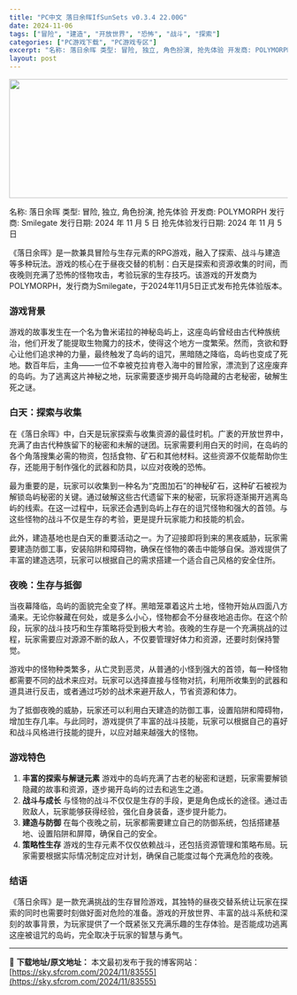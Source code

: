 ```yaml
---
title: "PC中文 落日余晖IfSunSets v0.3.4 22.00G"
date: 2024-11-06
tags: ["冒险", "建造", "开放世界", "恐怖", "战斗", "探索"]
categories: ["PC游戏下载", "PC游戏专区"]
excerpt: "名称: 落日余晖 类型: 冒险, 独立, 角色扮演, 抢先体验 开发商: POLYMORPH 发行商: Smilegate 发行日期: 2024 年 11 月 5 日 抢先体验发行日期: 2024 年 11 月 5 日 《落日余晖》是一款兼具冒险与生存元素的RPG游戏，融入了探索、战斗与建造等多种玩&hellip;"
layout: post
---
```


<img class="aligncenter size-full wp-image-83556" src="https://sky.sfcrom.com/wp-content/uploads/2024/11/2024110606383991.webp" alt="" width="660" height="215" />

名称: 落日余晖
类型: 冒险, 独立, 角色扮演, 抢先体验
开发商: POLYMORPH
发行商: Smilegate
发行日期: 2024 年 11 月 5 日
抢先体验发行日期: 2024 年 11 月 5 日

《落日余晖》是一款兼具冒险与生存元素的RPG游戏，融入了探索、战斗与建造等多种玩法。游戏的核心在于昼夜交替的机制：白天是探索和资源收集的时间，而夜晚则充满了恐怖的怪物攻击，考验玩家的生存技巧。该游戏的开发商为POLYMORPH，发行商为Smilegate，于2024年11月5日正式发布抢先体验版本。
<h3>游戏背景</h3>
游戏的故事发生在一个名为鲁米诺拉的神秘岛屿上，这座岛屿曾经由古代种族统治，他们开发了能提取生物魔力的技术，使得这个地方一度繁荣。然而，贪欲和野心让他们追求神的力量，最终触发了岛屿的诅咒，黑暗随之降临，岛屿也变成了死地。数百年后，主角——一位不幸被克拉肯卷入海中的冒险家，漂流到了这座废弃的岛屿。为了逃离这片神秘之地，玩家需要逐步揭开岛屿隐藏的古老秘密，破解生死之谜。
<h3>白天：探索与收集</h3>
在《落日余晖》中，白天是玩家探索与收集资源的最佳时机。广袤的开放世界中，充满了由古代种族留下的秘密和未解的谜团。玩家需要利用白天的时间，在岛屿的各个角落搜集必需的物资，包括食物、矿石和其他材料。这些资源不仅能帮助你生存，还能用于制作强化的武器和防具，以应对夜晚的恐怖。

最为重要的是，玩家可以收集到一种名为“克图加石”的神秘矿石，这种矿石被视为解锁岛屿秘密的关键。通过破解这些古代遗留下来的秘密，玩家将逐渐揭开逃离岛屿的线索。在这一过程中，玩家还会遇到岛屿上存在的诅咒怪物和强大的首领。与这些怪物的战斗不仅是生存的考验，更是提升玩家能力和技能的机会。

此外，建造基地也是白天的重要活动之一。为了迎接即将到来的黑夜威胁，玩家需要建造防御工事，安装陷阱和障碍物，确保在怪物的袭击中能够自保。游戏提供了丰富的建造选项，玩家可以根据自己的需求搭建一个适合自己风格的安全住所。
<h3>夜晚：生存与抵御</h3>
当夜幕降临，岛屿的面貌完全变了样。黑暗笼罩着这片土地，怪物开始从四面八方涌来。无论你躲藏在何处，或是多么小心，怪物都会不分昼夜地追击你。在这个阶段，玩家的战斗技巧和生存策略将受到极大考验。夜晚的生存是一个充满挑战的过程，玩家需要应对源源不断的敌人，不仅要管理好体力和资源，还要时刻保持警觉。

游戏中的怪物种类繁多，从亡灵到恶灵，从普通的小怪到强大的首领，每一种怪物都需要不同的战术来应对。玩家可以选择直接与怪物对抗，利用所收集到的武器和道具进行反击，或者通过巧妙的战术来避开敌人，节省资源和体力。

为了抵御夜晚的威胁，玩家还可以利用白天建造的防御工事，设置陷阱和障碍物，增加生存几率。与此同时，游戏提供了丰富的战斗技能，玩家可以根据自己的喜好和战斗风格进行技能的提升，以应对越来越强大的怪物。
<h3>游戏特色</h3>
<ol>
 	<li><strong>丰富的探索与解谜元素</strong>
游戏中的岛屿充满了古老的秘密和谜题，玩家需要解锁隐藏的故事和资源，逐步揭开岛屿的过去和逃生之道。</li>
 	<li><strong>战斗与成长</strong>
与怪物的战斗不仅仅是生存的手段，更是角色成长的途径。通过击败敌人，玩家能够获得经验，强化自身装备，逐步提升能力。</li>
 	<li><strong>建造与防御</strong>
在每个夜晚之前，玩家都需要建立自己的防御系统，包括搭建基地、设置陷阱和屏障，确保自己的安全。</li>
 	<li><strong>策略性生存</strong>
游戏的生存元素不仅仅依赖战斗，还包括资源管理和策略布局。玩家需要根据实际情况制定应对计划，确保自己能度过每个充满危险的夜晚。</li>
</ol>
<h3>结语</h3>
《落日余晖》是一款充满挑战的生存冒险游戏，其独特的昼夜交替系统让玩家在探索的同时也需要时刻做好面对危险的准备。游戏的开放世界、丰富的战斗系统和深刻的故事背景，为玩家提供了一个既紧张又充满乐趣的生存体验。是否能成功逃离这座被诅咒的岛屿，完全取决于玩家的智慧与勇气。

---
📖 **下载地址/原文地址：** 本文最初发布于我的博客网站：[https://sky.sfcrom.com/2024/11/83555](https://sky.sfcrom.com/2024/11/83555)
